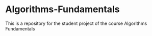 # Algorithms-Fundamentals
This is a repository for the student project of the course Algorithms Fundamentals
